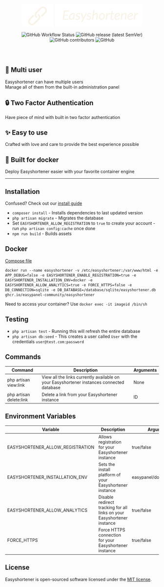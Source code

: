 <p align="center">
<img width="auto" height="75" src="public/easyshortenerlogo.png" alt="easyshortener logo">
</a></p>


<p align="center">
<img alt="GitHub Workflow Status" src="https://img.shields.io/github/actions/workflow/status/easypanel-community/easyshortener/packages.yml">
<img alt="GitHub release (latest SemVer)" src="https://img.shields.io/github/v/release/easypanel-community/easyshortener?label=version">
<img alt="GitHub contributors" src="https://img.shields.io/github/contributors/easypanel-community/easyshortener">
<img alt="GitHub" src="https://img.shields.io/github/license/easypanel-community/easyshortner">
</p>

<br/><br/>
## :busts_in_silhouette: Multi user
Easyshortener can have multiple users \
Manage all of them from the built-in administration panel

## :lock: Two Factor Authentication
Have piece of mind with built in two factor authentication

## :sparkles: Easy to use
Crafted with love and care to provide the best experience possible

## :whale2: Built for docker
Deploy Easyshortener easier with your favorite container engine

---

<!-- easy deployment -->
<!--[![Deploy on Railway](https://railway.app/button.svg)](https://railway.app/template/EClQYM?referralCode=A0Qtm6)-->


## Installation 

Confused? Check out our [install guide](https://github.com/Easypanel-Community/easyshortener/blob/main/INSTALL.md)
- `composer install` - Installs dependencies to last updated version
- `php artisan migrate` - Migrates the database
- Set `EASYSHORTENER_ALLOW_REGISTRATION` to `true` to create your account - run `php artisan config:cache` once done
- `npm run build` - Builds assets

## Docker
<!-- easypanel one click -->
<!--[![Deploy on Easypanel](https://easypanel.io/img/deploy-on-easypanel-40.svg)](https://easypanel.io/docs/templates/easyshortener)-->
<!-- docker compose -->
[Compose file](https://github.com/Easypanel-Community/easyshortener/blob/main/docker/docker-compose.yml)
```
docker run --name easyshortener -v /etc/easyshortener:/var/www/html -e APP_DEBUG=false -e EASYSHORTENER_ENABLE_REGISTRATION=true -e EASYSHORTENER_INSTALLATION_ENV=docker -e EASYSHORTENER_ALLOW_ANALYTICS=true -e FORCE_HTTPS=false -e DB_CONNECTION=sqlite -e DB_DATABASE=/database/sqlite/easyshortener.db ghcr.io/easypanel-community/easyshortener
```
Need to access your container? Use `docker exec -it imageid /bin/sh` 


## Testing

- `php artisan test` - Running this will refresh the entire database
- `php artisan db:seed` - This creates a user called `User` with the credentials `user@test.com:password`

## Commands

| Command                 | Description    | Arguments |
| ----------------------- | -------------- | --------- |
| php artisan view:link   | View all the links currently available on your Easyshortener instances connected database | None |
| php artisan delete:link | Delete a link from your Easyshortener instance  | ID |

 ## Environment Variables

| Variable                         | Description        | Arguments                |
| -------------------------------- | ------------------ | ------------------------ |
| EASYSHORTENER_ALLOW_REGISTRATION | Allows registration for your Easyshortener instance | true/false |
| EASYSHORTENER_INSTALLATION_ENV   | Sets the install platform of your Easyshortener instance   | easypanel/docker/webhost |
| EASYSHORTENER_ALLOW_ANALYTICS    | Disable redirect tracking for all links on your Easyshortener instance | true/false |
| FORCE_HTTPS                      | Force HTTPS connection for your Easyshortener instance | true/false |

## License

Easyshortener is open-sourced software licensed under the [MIT license](https://opensource.org/licenses/MIT).
